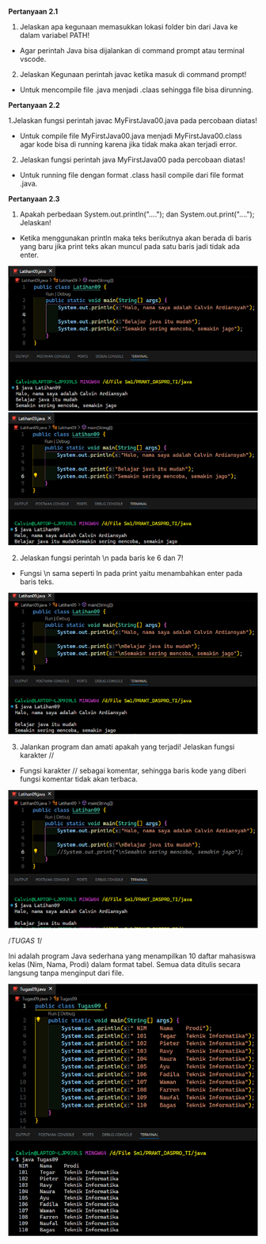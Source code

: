 **Pertanyaan 2.1**

1. Jelaskan apa kegunaan memasukkan lokasi folder bin dari Java ke dalam variabel PATH!
- Agar perintah Java bisa dijalankan di command prompt atau terminal vscode.

2. Jelaskan Kegunaan perintah javac ketika masuk di command prompt!
- Untuk mencompile file .java menjadi .claas sehingga file bisa dirunning.

**Pertanyaan 2.2**

1.Jelaskan fungsi perintah javac MyFirstJava00.java pada percobaan diatas!
- Untuk compile file MyFirstJava00.java menjadi MyFirstJava00.class agar kode bisa di running karena jika tidak maka akan terjadi error.

2. Jelaskan fungsi perintah java MyFirstJava00 pada percobaan diatas!
- Untuk running file dengan format .class hasil compile dari file format .java.

**Pertanyaan 2.3**

1. Apakah perbedaan System.out.println("...."); dan System.out.print("...."); Jelaskan!
- Ketika menggunakan println maka teks berikutnya akan berada di baris yang baru jika print teks akan muncul pada satu baris jadi tidak ada enter.

![Gambar println](image/gambar1.png)
![Gambar print](image/gambar2.png)

2. Jelaskan fungsi perintah \n pada baris ke 6 dan 7!
- Fungsi \n sama seperti ln pada print yaitu menambahkan enter pada baris teks.

![Gambar \n](image/gambar3.png)

3. Jalankan program dan amati apakah yang terjadi! Jelaskan fungsi karakter //
- Fungsi karakter // sebagai komentar, sehingga baris kode yang diberi fungsi komentar tidak akan terbaca.

![Gambar tanda komentar](image/gambar4.png)

/*TUGAS 1*/

Ini adalah program Java sederhana yang menampilkan 10 daftar mahasiswa kelas (Nim, Nama, Prodi) dalam format tabel. Semua data ditulis secara langsung tanpa menginput dari file.

![Gambar tugas](image/gambar5.png)